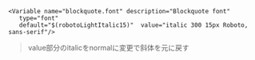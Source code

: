 ```
<Variable name="blockquote.font" description="Blockquote font"
   type="font"
   default="$(robotoLightItalic15)"  value="italic 300 15px Roboto, sans-serif"/>
```
>value部分のitalicをnormalに変更で斜体を元に戻す
